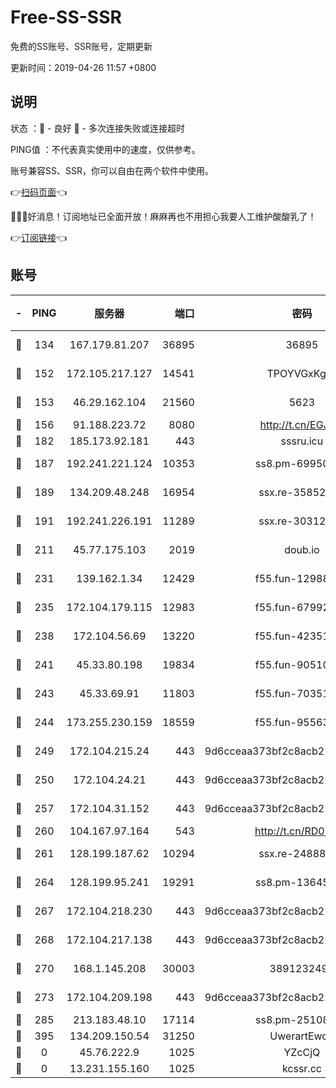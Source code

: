 # Free-SS-SSR

免费的SS账号、SSR账号，定期更新

更新时间：2019-04-26 11:57 +0800

## 说明

状态     ：🙂 - 良好 🙁 - 多次连接失败或连接超时

PING值   ：不代表真实使用中的速度，仅供参考。

账号兼容SS、SSR，你可以自由在两个软件中使用。

👉[扫码页面](https://liesauer.github.io/Free-SS-SSR/)👈

🎉🎉🎉好消息！订阅地址已全面开放！麻麻再也不用担心我要人工维护酸酸乳了！

👉[订阅链接](https://www.liesauer.net/yogurt/subscribe?ACCESS_TOKEN=DAYxR3mMaZAsaqUb)👈

## 账号

|-|PING|服务器|端口|密码|加密方式|区域|
|:----:|:----:|:-----:|-----:|:----:|:----:|:----:|
|🙂|134|167.179.81.207|36895|36895|aes-256-cfb|JP|
|🙂|152|172.105.217.127|14541|TPOYVGxKglpi|aes-256-cfb|JP|
|🙂|153|46.29.162.104|21560|5623|aes-128-ctr|RU|
|🙂|156|91.188.223.72|8080|http://t.cn/EGJIyrl|rc4-md5|RU|
|🙂|182|185.173.92.181|443|sssru.icu|rc4-md5|RU|
|🙂|187|192.241.221.124|10353|ss8.pm-69950970|aes-256-cfb|US|
|🙂|189|134.209.48.248|16954|ssx.re-35852205|aes-256-cfb|US|
|🙂|191|192.241.226.191|11289|ssx.re-30312504|aes-256-cfb|US|
|🙂|211|45.77.175.103|2019|doub.io|aes-128-ctr|SG|
|🙂|231|139.162.1.34|12429|f55.fun-12988715|aes-256-cfb|SG|
|🙂|235|172.104.179.115|12983|f55.fun-67992168|aes-256-cfb|SG|
|🙂|238|172.104.56.69|13220|f55.fun-42351111|aes-256-cfb|SG|
|🙂|241|45.33.80.198|19834|f55.fun-90510062|aes-256-cfb|US|
|🙂|243|45.33.69.91|11803|f55.fun-70351171|aes-256-cfb|US|
|🙂|244|173.255.230.159|18559|f55.fun-95563135|aes-256-cfb|US|
|🙂|249|172.104.215.24|443|9d6cceaa373bf2c8acb22e60b6a58be6|aes-256-cfb|US|
|🙂|250|172.104.24.21|443|9d6cceaa373bf2c8acb22e60b6a58be6|aes-256-cfb|US|
|🙂|257|172.104.31.152|443|9d6cceaa373bf2c8acb22e60b6a58be6|aes-256-cfb|US|
|🙂|260|104.167.97.164|543|http://t.cn/RD0D7sx|rc4-md5|CA|
|🙂|261|128.199.187.62|10294|ssx.re-24888501|aes-256-cfb|SG|
|🙂|264|128.199.95.241|19291|ss8.pm-13645319|aes-256-cfb|SG|
|🙂|267|172.104.218.230|443|9d6cceaa373bf2c8acb22e60b6a58be6|aes-256-cfb|US|
|🙂|268|172.104.217.138|443|9d6cceaa373bf2c8acb22e60b6a58be6|aes-256-cfb|US|
|🙂|270|168.1.145.208|30003|3891232494|aes-256-cfb|AU|
|🙂|273|172.104.209.198|443|9d6cceaa373bf2c8acb22e60b6a58be6|aes-256-cfb|US|
|🙂|285|213.183.48.10|17114|ss8.pm-25108504|rc4-md5|RU|
|🙂|395|134.209.150.54|31250|UwerartEwqe|chacha20|IN|
|🙁|0|45.76.222.9|1025|YZcCjQ|rc4-md5|JP|
|🙁|0|13.231.155.160|1025|kcssr.cc|rc4-md5|JP|
